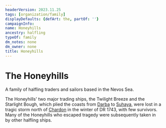 ```yaml
---
headerVersion: 2023.11.25
tags: [organization/family]
displayDefaults: {defArt: the, partOf: ''}
campaignInfo:
name: Honeyhills
ancestry: halfling
typeOf: family
dm_notes: none
dm_owner: none
title: Honeyhills
---
```

# The Honeyhills

A family of halfling traders and sailors based in the Nevos Sea. 


The Honeyhills' two major trading ships, the Twilight Breeze and the Starlight Bough, which plied the coasts from [Darba](<../../gazetteer/greater-dunmar/realms/dunmar/coastal-dunmar/darba/darba.md>) to [Suhaya](<../../gazetteer/west-coast/mawar-confederacy/suhaya.md>), were lost in a tragic storm north of [Chardon](<../../gazetteer/west-coast/chardonian-empire/chardon/chardon.md>) in the winter of DR 1743, with few survivors. Many of the Honeyhills who escaped tragedy were subsequently taken in by other halfling ships. 


